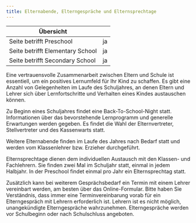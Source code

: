```yaml
---
title: Elternabende, Elterngespräche und Elternsprechtage
---
```

| Übersicht | |
| --- | --- |
| Seite betrifft Preschool | ja |
| Seite betrifft Elementary School | ja |
| Seite betrifft Secondary School | ja |

Eine vertrauensvolle Zusammenarbeit zwischen Eltern und Schule ist essentiell, um ein positives Lernumfeld für Ihr Kind zu schaffen. Es gibt eine Anzahl von Gelegenheiten im Laufe des Schuljahres, an denen Eltern und Lehrer sich über Lernfortschritte und Verhalten eines Kindes austauschen können.

Zu Beginn eines Schuljahres findet eine Back-To-School-Night statt. Informationen über das bevorstehende Lernprogramm und generelle Erwartungen werden gegeben. Es findet die Wahl der Elternvertreter, Stellvertreter und des Kassenwarts statt.

Weitere Elternabende finden im Laufe des Jahres nach Bedarf statt und werden vom Klassenlehrer bzw. Erzieher durchgeführt.

Elternsprechtage dienen dem individuellen Austausch mit den Klassen- und Fachlehrern. Sie finden zwei Mal im Schuljahr statt, einmal in jedem Halbjahr. In der Preschool findet einmal pro Jahr ein Elternsprechtag statt.

Zusätzlich kann bei weiterem Gesprächsbedarf ein Termin mit einem Lehrer vereinbart werden, am besten über das Online-Formular. Bitte haben Sie Verständnis, dass immer eine Terminvereinbarung vorab für ein Elterngespräch mit Lehrern erforderlich ist. Lehrern ist es nicht möglich, unangekündigte Elterngespräche wahrzunehmen. Elterngespräche werden vor Schulbeginn oder nach Schulschluss angeboten.